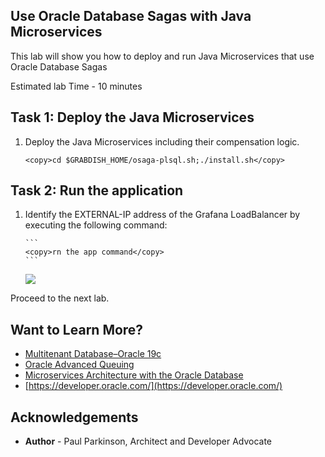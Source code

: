 ## Use Oracle Database Sagas with Java Microservices

This lab will show you how to deploy and run Java Microservices that use  Oracle Database Sagas

Estimated lab Time - 10 minutes
  
## Task 1: Deploy the Java Microservices

1. Deploy the Java Microservices including their compensation logic.

    ```
    <copy>cd $GRABDISH_HOME/osaga-plsql.sh;./install.sh</copy>
    ```


## Task 2: Run the application

1. Identify the EXTERNAL-IP address of the Grafana LoadBalancer by executing the following command:

       ```
       <copy>rn the app command</copy>
       ```

     ![](images/grafana-loadbalancer-externalip.png " ")


Proceed to the next lab.

## Want to Learn More?

* [Multitenant Database–Oracle 19c](https://www.oracle.com/database/technologies/multitenant.html)
* [Oracle Advanced Queuing](https://docs.oracle.com/en/database/oracle/oracle-database/19/adque/aq-introduction.html)
* [Microservices Architecture with the Oracle Database](https://www.oracle.com/technetwork/database/availability/trn5515-microserviceswithoracle-5187372.pdf)
* [https://developer.oracle.com/](https://developer.oracle.com/)

## Acknowledgements
* **Author** - Paul Parkinson, Architect and Developer Advocate
